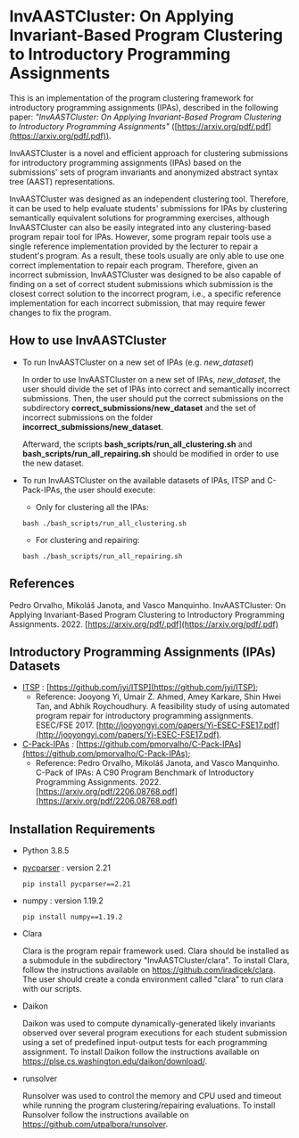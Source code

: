 # InvAASTCluster: On Applying Invariant-Based Program Clustering to Introductory Programming Assignments

This is an implementation of the program clustering framework for introductory programming assignments (IPAs), described in the following paper: _"InvAASTCluster: On Applying Invariant-Based Program Clustering to Introductory Programming Assignments"_ ([https://arxiv.org/pdf/.pdf](https://arxiv.org/pdf/.pdf)).

InvAASTCluster is a novel and efficient approach for clustering submissions for introductory programming assignments (IPAs) based on the submissions' sets of program invariants and anonymized abstract syntax tree (AAST) representations.

InvAASTCluster was designed as an independent clustering tool. Therefore, it can be used to help evaluate students' submissions for IPAs by clustering semantically equivalent solutions for programming exercises,
although InvAASTCluster can also be easily integrated into any clustering-based program repair tool for IPAs.
However, some program repair tools use a single reference implementation provided by the lecturer to repair a student's program. As a result, these tools usually are only able to use one correct implementation to repair each program.
Therefore, given an incorrect submission, InvAASTCluster was designed to be also capable of finding on a set of correct student submissions which submission is the closest correct solution to the incorrect program, i.e., a specific reference implementation for each incorrect submission, that may require fewer changes to fix the program.

## How to use InvAASTCluster

+ To run InvAASTCluster on a new set of IPAs (e.g. _new_dataset_)

  In order to use InvAASTCluster on a new set of IPAs, _new_dataset_, the user should divide the set of IPAs into correct and semantically incorrect submissions. Then, the user should put the correct submissions on the subdirectory    **correct_submissions/new_dataset** and the set of incorrect submissions on the folder **incorrect_submissions/new_dataset**.

  Afterward, the scripts **bash_scripts/run_all_clustering.sh** and **bash_scripts/run_all_repairing.sh** should be modified in order to use the new dataset.
  
+ To run InvAASTCluster on the available datasets of IPAs, ITSP and C-Pack-IPAs, the user should execute:

  + Only for clustering all the IPAs:
  ```
  bash ./bash_scripts/run_all_clustering.sh
  ```

  + For clustering and repairing:
  ```
  bash ./bash_scripts/run_all_repairing.sh
  ```

## References

Pedro Orvalho, Mikoláš Janota, and Vasco Manquinho. InvAASTCluster: On Applying Invariant-Based Program Clustering to Introductory Programming Assignments. 2022. [https://arxiv.org/pdf/.pdf](https://arxiv.org/pdf/.pdf)

## Introductory Programming Assignments (IPAs) Datasets 

+ [ITSP](https://github.com/pmorvalho/MultIPAs/tree/main/itsp/correct_submissions/year-1) : [https://github.com/jyi/ITSP](https://github.com/jyi/ITSP);
    - Reference: Jooyong Yi, Umair Z. Ahmed, Amey Karkare, Shin Hwei Tan, and Abhik Roychoudhury. A feasibility study of using automated program repair for introductory programming assignments. ESEC/FSE 2017. [http://jooyongyi.com/papers/Yi-ESEC-FSE17.pdf](http://jooyongyi.com/papers/Yi-ESEC-FSE17.pdf).
+ [C-Pack-IPAs](https://github.com/pmorvalho/C-Pack-IPAs) : [https://github.com/pmorvalho/C-Pack-IPAs](https://github.com/pmorvalho/C-Pack-IPAs);
    - Reference: Pedro Orvalho, Mikoláš Janota, and Vasco Manquinho. C-Pack of IPAs: A C90 Program Benchmark of Introductory Programming Assignments. 2022. [https://arxiv.org/pdf/2206.08768.pdf](https://arxiv.org/pdf/2206.08768.pdf) 


## Installation Requirements

+ Python 3.8.5
+ [pycparser](https://github.com/eliben/pycparser) : version 2.21
  ```
  pip install pycparser==2.21
  ```
+ numpy : version 1.19.2
  ```
  pip install numpy==1.19.2
  ```

+ Clara

   Clara is the program repair framework used. Clara should be installed as a submodule in the subdirectory "InvAASTCluster/clara". To install Clara, follow the instructions available on https://github.com/iradicek/clara. The user should create a conda environment called "clara" to run clara with our scripts.

+ Daikon

  Daikon was used to compute dynamically-generated likely invariants observed over several program executions for each student submission using a set of predefined input-output tests for each programming assignment. To install Daikon follow the instructions available on https://plse.cs.washington.edu/daikon/download/.
  
+ runsolver

  Runsolver was used to control the memory and CPU used and timeout while running the program clustering/repairing evaluations. To install Runsolver follow the instructions available on https://github.com/utpalbora/runsolver.


